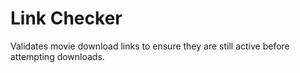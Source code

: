 # Link Checker

Validates movie download links to ensure they are still active before attempting downloads.
